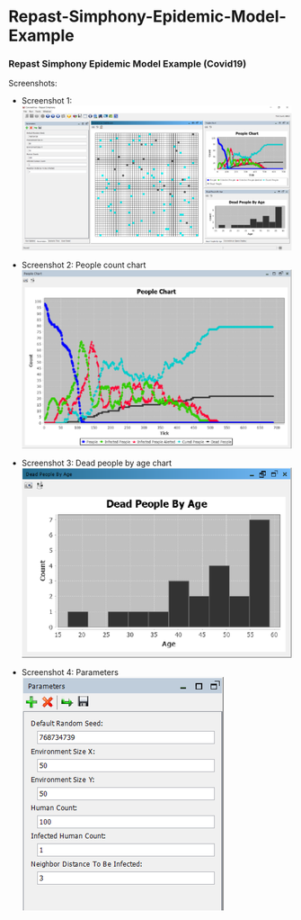 # Repast-Simphony-Epidemic-Model-Example
### Repast Simphony Epidemic Model Example (Covid19)

Screenshots:
* Screenshot 1: 
![Alt text](/Screenshots/1.PNG?raw=true "Repast Simphony Screenshot")

* Screenshot 2: People count chart
![Alt text](/Screenshots/2.PNG?raw=true "Repast Simphony Screenshot")

* Screenshot 3: Dead people by age chart
![Alt text](/Screenshots/3.PNG?raw=true "Repast Simphony Screenshot")

* Screenshot 4: Parameters
![Alt text](/Screenshots/4.PNG?raw=true "Repast Simphony Screenshot")
